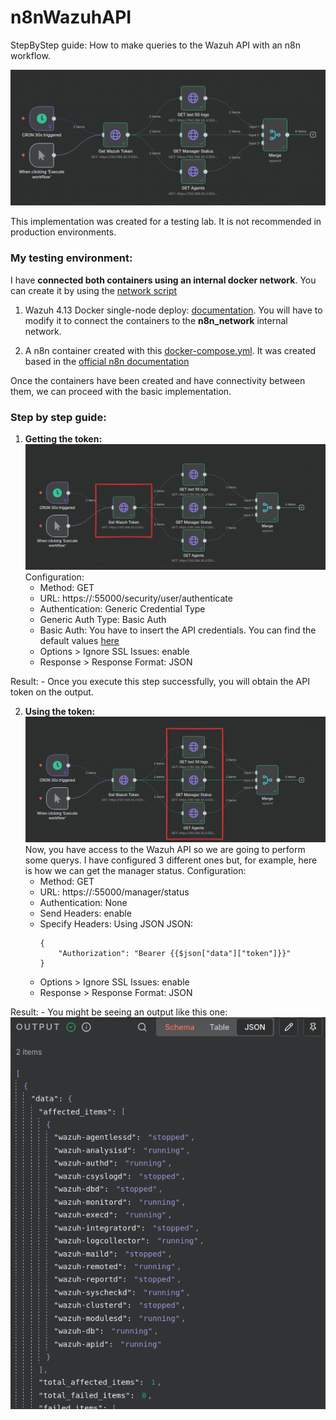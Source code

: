 # n8nWazuhAPI
StepByStep guide: How to make queries to the Wazuh API with an n8n workflow.

![Example Image](./Assets/workflow_view.png)

This implementation was created for a testing lab. It is not recommended in production environments.

### My testing environment:

I have **connected both containers using an internal docker network**. You can create it by using the [network script](./network_manage.sh)

1. Wazuh 4.13 Docker single-node deploy: [documentation](https://documentation.wazuh.com/current/deployment-options/docker/wazuh-container.html). You will have to modify it to connect the containers to the **n8n_network** internal network.

2. A n8n container created with this [docker-compose.yml](./docker-compose.yml). It was created based in the [official n8n documentation](https://docs.n8n.io/hosting/installation/docker/#starting-n8n)

Once the containers have been created and have connectivity between them, we can proceed with the basic implementation.

### Step by step guide:
1. **Getting the token:**
![Step 1](./Assets/step1.png)
Configuration:
    - Method: GET
    - URL: https://<manager ip in n8n_network>:55000/security/user/authenticate
    - Authentication: Generic Credential Type
    - Generic Auth Type: Basic Auth
    - Basic Auth: You have to insert the API credentials. You can find the default values [here](https://hub.docker.com/r/wazuh/wazuh-manager)
    - Options > Ignore SSL Issues: enable
    - Response > Response Format: JSON

Result:
    - Once you execute this step successfully, you will obtain the API token on the output.

2. **Using the token:**
![Step 2](./Assets/step2.png)
Now, you have access to the Wazuh API so we are going to perform some querys. I have configured 3 different ones but, for example, here is how we can get the manager status.
Configuration:
    - Method: GET
    - URL: https://<manager ip in n8n_network>:55000/manager/status
    - Authentication: None
    - Send Headers: enable
    - Specify Headers: Using JSON
        JSON: 
        ```
        {
            "Authorization": "Bearer {{$json["data"]["token"]}}"
        }
        ```
    - Options > Ignore SSL Issues: enable
    - Response > Response Format: JSON

Result:
    - You might be seeing an output like this one:
    ![Query Output](./Assets/queryOutput.png)


